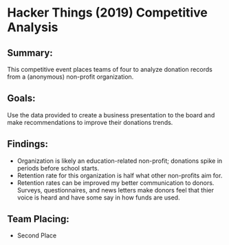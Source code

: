 # Hacker Things (2019) Competitive Analysis

## Summary:
This competitive event places teams of four to analyze donation records from a (anonymous) non-profit organization. 

## Goals:
Use the data provided to create a business presentation to the board and make recommendations to improve their donations trends.

## Findings:
* Organization is likely an education-related non-profit; donations spike in periods before school starts.
* Retention rate for this organization is half what other non-profits aim for. 
* Retention rates can be improved my better communication to donors. Surveys, questionnaires, and news letters make donors feel that thier voice is heard and have some say in how funds are used.

## Team Placing:
* Second Place
